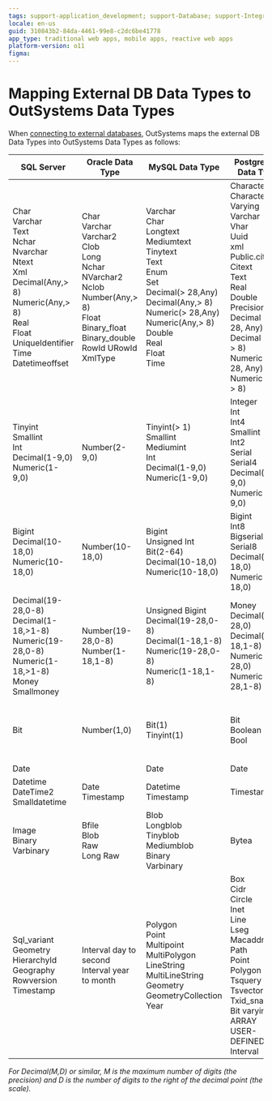 ```yaml
---
tags: support-application_development; support-Database; support-Integrations_Extensions
locale: en-us
guid: 310843b2-84da-4461-99e8-c2dc6be41778
app_type: traditional web apps, mobile apps, reactive web apps
platform-version: o11
figma:
---
```


# Mapping External DB Data Types to OutSystems Data Types

When [connecting to external databases](../../integration-with-systems/external-database/connect-external-db.md), OutSystems maps the external DB Data Types into OutSystems Data Types as follows:

SQL Server  |  Oracle Data Type  |  MySQL Data Type  | PostgreSQL Data Type |  DB2 Data Type  | OutSystems Data Type  
---|---|---|---|---|---  
Char <br/>Varchar <br/>Text <br/>Nchar <br/>Nvarchar <br/>Ntext <br/>Xml <br/>Decimal(Any,> 8) <br/>Numeric(Any,> 8) <br/>Real <br/>Float <br/>UniqueIdentifier <br/>Time <br/>Datetimeoffset  |  Char <br/>Varchar <br/>Varchar2 <br/>Clob <br/>Long <br/>Nchar <br/>NVarchar2 <br/>Nclob <br/>Number(Any,> 8) <br/>Float <br/>Binary\_float <br/>Binary\_double <br/>RowId URowId <br/>XmlType  |  Varchar <br/>Char <br/>Longtext <br/>Mediumtext <br/>Tinytext <br/>Text <br/>Enum <br/>Set <br/>Decimal(> 28,Any) <br/>Decimal(Any,> 8) <br/>Numeric(> 28,Any) <br/>Numeric(Any,> 8) <br/>Double <br/>Real <br/>Float <br/>Time  |  Character <br/>Character Varying <br/>Varchar <br/>Vhar <br/>Uuid <br/>xml <br/>Public.citext <br/>Citext <br/>Text <br/>Real <br/>Double Precision <br/>Decimal (> 28, Any) <br/>Decimal (Any, > 8) <br/>Numeric (> 28, Any) <br/>Numeric (Any, > 8)  | Character <br/>Varchar <br/>Clob <br/>DbClob <br/>Xml <br/>Decimal(> 28,Any) <br/>Decimal(Any,> 8) <br/>Numeric(> 28,Any) <br/>Numeric(Any,> 8) <br/>Float <br/>Real <br/>DecFloat <br/>Double <br/>Time <br/>Nchar <br/>Nvarchar <br/>NClob  |  Text  
Tinyint <br/>Smallint <br/>Int <br/>Decimal(1-9,0) <br/>Numeric(1-9,0)  |  Number(2-9,0)  |  Tinyint(> 1) <br/>Smallint <br/>Mediumint <br/>Int <br/>Decimal(1-9,0) <br/>Numeric(1-9,0)  |  Integer <br/>Int <br/>Int4 <br/>Smallint <br/>Int2 <br/>Serial <br/>Serial4 <br/>Decimal(1-9,0) <br/>Numeric(1-9,0)  |  Integer <br/>Smallint <br/>Decimal(1-9,0) <br/>Numeric(1-9,0)  |  Integer  
Bigint <br/>Decimal(10-18,0) <br/>Numeric(10-18,0)  |  Number(10-18,0)  |  Bigint <br/>Unsigned Int <br/>Bit(2-64) <br/>Decimal(10-18,0) <br/>Numeric(10-18,0)  |  Bigint <br/>Int8 <br/>Bigserial <br/>Serial8 <br/>Decimal(10-18,0) <br/>Numeric(10-18,0) |  Bigint <br/>Decimal(10-18,0) <br/>Numeric(10-18,0)  |  Long Integer  
Decimal(19-28,0-8) <br/>Decimal(1-18,>1-8) <br/>Numeric(19-28,0-8) <br/>Numeric(1-18,>1-8) <br/>Money <br/>Smallmoney  |  Number(19-28,0-8) <br/>Number(1-18,1-8)  |  Unsigned Bigint <br/>Decimal(19-28,0-8) <br/>Decimal(1-18,1-8) <br/>Numeric(19-28,0-8) <br/>Numeric(1-18,1-8)  |  Money <br/>Decimal(19-28,0) <br/>Decimal(1-18,1-8) <br/>Numeric(19-28,0)  <br/>Numeric(1-28,1-8)  |  Decimal(1-18,1-8) <br/>Decimal(19-28,0-8) <br/>Numeric(1-18,1-8) <br/>Numeric(19-28,0-8)  |  Decimal  
Bit  |  Number(1,0)  |  Bit(1) <br/>Tinyint(1)  |  Bit <br/>Boolean <br/>Bool  |  SmallInt* <br/>Integer* <br/>Bigint* <br/>* with constraint in (0,1)  |  Boolean   
Date  |  |  Date  |  Date  |  Date  |  Date  
Datetime <br/>DateTime2 <br/>Smalldatetime  |  Date <br/>Timestamp  |  Datetime <br/>Timestamp  |  Timestamp  |  Timestamp  |  DateTime  
Image <br/>Binary <br/>Varbinary  |  Bfile <br/>Blob <br/>Raw <br/>Long Raw  |  Blob <br/>Longblob <br/>Tinyblob <br/>Mediumblob <br/>Binary <br/>Varbinary  |  Bytea  |  Binary <br/>Blob <br/>Char(Bit) <br/>VarChar(Bit) <br/>VarBinary  |  Binary Data  
Sql_variant <br/>Geometry <br/>HierarchyId <br/>Geography <br/>Rowversion <br/>Timestamp  |  Interval day to second <br/>Interval year to month  |  Polygon <br/>Point <br/>Multipoint <br/>MultiPolygon <br/>LineString <br/>MultiLineString <br/>Geometry <br/>GeometryCollection <br/>Year  |  Box <br/>Cidr <br/>Circle <br/>Inet <br/>Line <br/>Lseg <br/>Macaddr <br/>Path <br/>Point <br/>Polygon <br/>Tsquery <br/>Tsvector <br/>Txid_snapshot <br/>Bit varying <br/>ARRAY <br/>USER-DEFINED <br/>Interval  |  Datalink <br/>Graphic <br/>Vargraphic <br/>RowId  |  No mapping available. <br/>The attribute will be marked as "Ignored" in Integration Studio.  
  
_For Decimal(M,D) or similar, M is the maximum number of digits (the precision) and D is the number of digits to the right of the decimal point (the scale)._